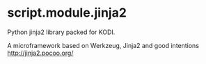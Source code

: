 script.module.jinja2
======================

Python jinja2 library packed for KODI.

A microframework based on Werkzeug, Jinja2 and good intentions http://jinja2.pocoo.org/
